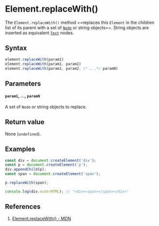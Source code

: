 # Element.replaceWith()

The `Element.replaceWith()` method ==replaces this `Element` in the children list of its parent with a set of [`Node`](https://developer.mozilla.org/en-US/docs/Web/API/Node) or string objects==. String objects are inserted as equivalent [`Text`](https://developer.mozilla.org/en-US/docs/Web/API/Text) nodes.

## Syntax

```js
element.replaceWith(param1)
element.replaceWith(param1, param2)
element.replaceWith(param1, param2, /* … ,*/ paramN)
```

## Parameters

#### `param1`, …, `paramN`

A set of `Node` or string objects to replace.

## Return value

None (`undefined`).

## Examples

```js
const div = document.createElement('div');
const p = document.createElement('p');
div.appendChild(p);
const span = document.createElement('span');

p.replaceWith(span);

console.log(div.outerHTML); // "<div><span></span></div>"
```

## References

1. [Element.replaceWith() - MDN](https://developer.mozilla.org/en-US/docs/web/api/element/replacewith)
